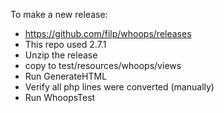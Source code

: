 To make a new release:

- https://github.com/filp/whoops/releases
- This repo used 2.7.1
- Unzip the release
- copy to test/resources/whoops/views
- Run GenerateHTML
- Verify all php lines were converted (manually)
- Run WhoopsTest
